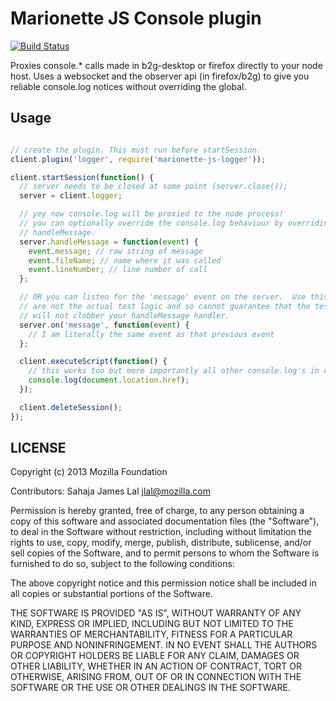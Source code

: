 # Marionette JS Console plugin

[![Build
Status](https://travis-ci.org/lightsofapollo/marionette-js-logger.png)](https://travis-ci.org/lightsofapollo/marionette-js-logger)

Proxies console.* calls made in b2g-desktop or firefox directly to your
node host. Uses a websocket and the observer api (in firefox/b2g) to
give you reliable console.log notices without overriding the global.

## Usage

```js

// create the plugin. This must run before startSession.
client.plugin('logger', require('marionette-js-logger'));

client.startSession(function() {
  // server needs to be closed at some point (server.close());
  server = client.logger;

  // yey now console.log will be proxied to the node process!
  // you can optionally override the console.log behaviour by overriding
  // handleMessage.
  server.handleMessage = function(event) {
    event.message; // raw string of message
    event.fileName; // name where it was called
    event.lineNumber; // line number of call
  };

  // OR you can listen for the 'message' event on the server.  Use this if you
  // are not the actual test logic and so cannot guarantee that the test logic
  // will not clobber your handleMessage handler.
  server.on('message', function(event) {
    // I am literally the same event as that previous event
  };

  client.executeScript(function() {
    // this works too but more importantly all other console.log's in content work too
    console.log(document.location.href);
  });

  client.deleteSession();
});
```

## LICENSE

Copyright (c) 2013 Mozilla Foundation

Contributors: Sahaja James Lal jlal@mozilla.com

Permission is hereby granted, free of charge, to any person obtaining a
copy of this software and associated documentation files (the
"Software"), to deal in the Software without restriction, including
without limitation the rights to use, copy, modify, merge, publish,
distribute, sublicense, and/or sell copies of the Software, and to
permit persons to whom the Software is furnished to do so, subject to
the following conditions:

The above copyright notice and this permission notice shall be included
in all copies or substantial portions of the Software.

THE SOFTWARE IS PROVIDED "AS IS", WITHOUT WARRANTY OF ANY KIND, EXPRESS
OR IMPLIED, INCLUDING BUT NOT LIMITED TO THE WARRANTIES OF
MERCHANTABILITY, FITNESS FOR A PARTICULAR PURPOSE AND NONINFRINGEMENT.
IN NO EVENT SHALL THE AUTHORS OR COPYRIGHT HOLDERS BE LIABLE FOR ANY
CLAIM, DAMAGES OR OTHER LIABILITY, WHETHER IN AN ACTION OF CONTRACT,
TORT OR OTHERWISE, ARISING FROM, OUT OF OR IN CONNECTION WITH THE
SOFTWARE OR THE USE OR OTHER DEALINGS IN THE SOFTWARE.
